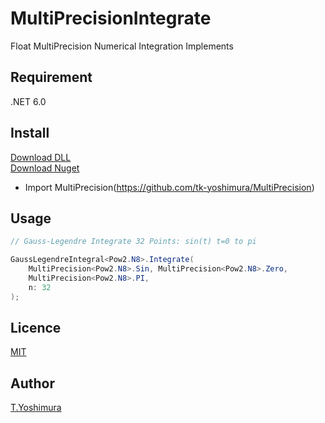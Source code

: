# MultiPrecisionIntegrate
 Float MultiPrecision Numerical Integration Implements

## Requirement
.NET 6.0

## Install

[Download DLL](https://github.com/tk-yoshimura/MultiPrecisionIntegrate/releases)  
[Download Nuget](https://www.nuget.org/packages/tyoshimura.multiprecision.integrate/)  

- Import MultiPrecision(https://github.com/tk-yoshimura/MultiPrecision)

## Usage
```csharp
// Gauss-Legendre Integrate 32 Points: sin(t) t=0 to pi

GaussLegendreIntegral<Pow2.N8>.Integrate(
    MultiPrecision<Pow2.N8>.Sin, MultiPrecision<Pow2.N8>.Zero, 
    MultiPrecision<Pow2.N8>.PI, 
    n: 32
);
```

## Licence
[MIT](https://github.com/tk-yoshimura/MultiPrecisionIntegrate/blob/main/LICENSE)

## Author

[T.Yoshimura](https://github.com/tk-yoshimura)
